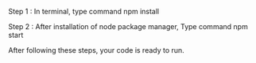 Step 1 : In terminal, type command npm install


Step 2 : After installation of node package manager, Type command npm start 


After following these steps, your code is ready to run. 
